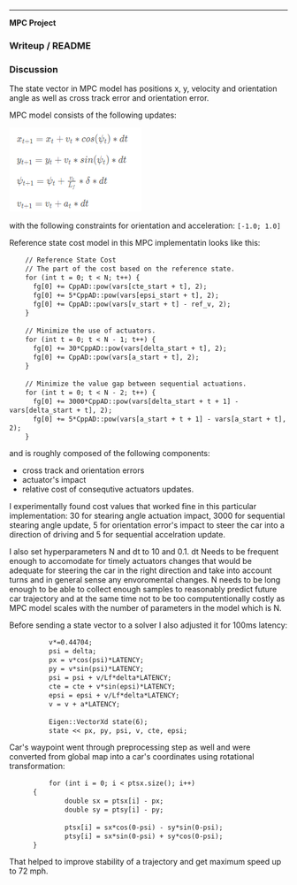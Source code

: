 ---

**MPC Project**

### Writeup / README

[//]: # (Image References)

[image1]: ./images/kinematic_model.png "Kinematic Model"

### Discussion

The state vector in MPC model has positions x, y, velocity and orientation angle
as well as cross track error and orientation error.

MPC model consists of the following updates:


![alt text][image1]

with the following constraints for orientation and acceleration:
```[-1.0; 1.0]```

Reference state cost model in this MPC implementatin looks like this:
```
    // Reference State Cost
    // The part of the cost based on the reference state.
    for (int t = 0; t < N; t++) {
      fg[0] += CppAD::pow(vars[cte_start + t], 2);
      fg[0] += 5*CppAD::pow(vars[epsi_start + t], 2);
      fg[0] += CppAD::pow(vars[v_start + t] - ref_v, 2);
    }

    // Minimize the use of actuators.
    for (int t = 0; t < N - 1; t++) {
      fg[0] += 30*CppAD::pow(vars[delta_start + t], 2);
      fg[0] += CppAD::pow(vars[a_start + t], 2);
    }

    // Minimize the value gap between sequential actuations.
    for (int t = 0; t < N - 2; t++) {
      fg[0] += 3000*CppAD::pow(vars[delta_start + t + 1] - vars[delta_start + t], 2);
      fg[0] += 5*CppAD::pow(vars[a_start + t + 1] - vars[a_start + t], 2);
    }
```
and is roughly composed of the following components:
 - cross track and orientation errors
 - actuator's impact
 - relative cost of consequtive actuators updates.

I experimentally found cost values that worked fine in this particular implementation:
30 for stearing angle actuation impact, 3000 for sequential stearing angle update,
5 for orientation error's impact to steer the car into a direction of driving and
5 for sequential accelration update.

I also set hyperparameters N and dt to 10 and 0.1. dt Needs to be frequent enough to accomodate
for timely actuators changes that would be adequate for steering the car in the right direction
and take into account turns and in general sense any envoromental changes. N needs to be long enough
to be able to collect enough samples to reasonably predict future car trajectory and at the same
time not to be too computentionally costly as MPC model scales with the number of parameters in the model
which is N.

Before sending a state vector to a solver I also adjusted it for 100ms latency:
```
          v*=0.44704;
          psi = delta;
          px = v*cos(psi)*LATENCY; 
          py = v*sin(psi)*LATENCY;
          psi = psi + v/Lf*delta*LATENCY;
          cte = cte + v*sin(epsi)*LATENCY;
          epsi = epsi + v/Lf*delta*LATENCY;
          v = v + a*LATENCY;

          Eigen::VectorXd state(6);
          state << px, py, psi, v, cte, epsi;
```

Car's waypoint went through preprocessing step as well and were converted from global map
into a car's coordinates using rotational transformation:
```
          for (int i = 0; i < ptsx.size(); i++)
	  {
              double sx = ptsx[i] - px;
              double sy = ptsy[i] - py;

              ptsx[i] = sx*cos(0-psi) - sy*sin(0-psi);
              ptsy[i] = sx*sin(0-psi) + sy*cos(0-psi);				  
	  }
```
That helped to improve stability of a trajectory and get maximum speed up to 72 mph.
